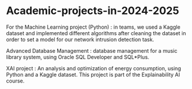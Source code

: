 # Academic-projects-in-2024-2025

For the Machine Learning project (Python) : in teams, we used a Kaggle dataset and implemented different algorithms after cleaning the dataset in order to set a model for our network intrusion detection task.

Advanced Database Management : database management for a music library system, using Oracle SQL Developer and SQL*Plus.

XAI project : An analysis and optimization of energy consumption, using Python and a Kaggle dataset. This project is part of the Explainability AI course.
